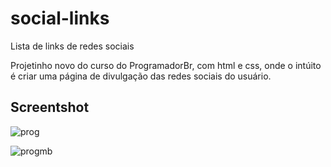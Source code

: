 # social-links
Lista de links de redes sociais
<br>

Projetinho novo do curso do ProgramadorBr, com html e css, onde o intúito é criar uma página de divulgação das redes sociais do usuário. 

## Screentshot

![prog](https://github.com/cleitonrs/social-links/assets/62728037/c7909baf-2a6f-44ae-93db-9e5a6fe8c99a)


![progmb](https://github.com/cleitonrs/social-links/assets/62728037/4578e092-a33a-4f5c-abe4-e285cb98f33d)
